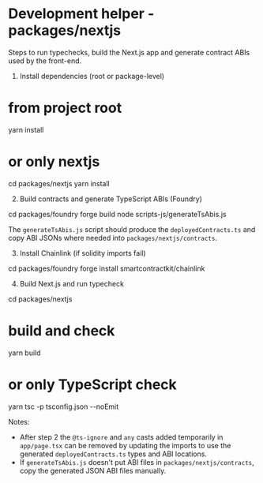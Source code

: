 # Development helper - packages/nextjs

Steps to run typechecks, build the Next.js app and generate contract ABIs used by the front-end.

1) Install dependencies (root or package-level)

# from project root

yarn install

# or only nextjs
cd packages/nextjs
yarn install

2) Build contracts and generate TypeScript ABIs (Foundry)

cd packages/foundry
forge build
node scripts-js/generateTsAbis.js

The `generateTsAbis.js` script should produce the `deployedContracts.ts` and copy ABI JSONs where needed into `packages/nextjs/contracts`.

3) Install Chainlink (if solidity imports fail)

cd packages/foundry
forge install smartcontractkit/chainlink

4) Build Next.js and run typecheck

cd packages/nextjs
# build and check
yarn build

# or only TypeScript check
yarn tsc -p tsconfig.json --noEmit

Notes:
- After step 2 the `@ts-ignore` and `any` casts added temporarily in `app/page.tsx` can be removed by updating the imports to use the generated `deployedContracts.ts` types and ABI locations.
- If `generateTsAbis.js` doesn't put ABI files in `packages/nextjs/contracts`, copy the generated JSON ABI files manually.
